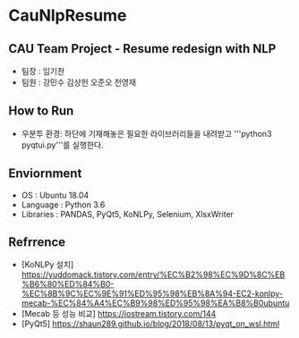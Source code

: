 # CauNlpResume
## CAU Team Project - Resume redesign with NLP
* 팀장 : 임기찬
* 팀원 : 강민수 김상헌 오준오 천영재

## How to Run
* 우분투 환경: 하단에 기재해놓은 필요한 라이브러리들을 내려받고 '''python3 pyqtui.py'''를 실행한다.

## Enviornment
* OS : Ubuntu 18.04
* Language : Python 3.6
* Libraries : PANDAS, PyQt5, KoNLPy, Selenium, XlsxWriter
## Refrrence
* [KoNLPy 설치] https://yuddomack.tistory.com/entry/%EC%B2%98%EC%9D%8C%EB%B6%80%ED%84%B0-%EC%8B%9C%EC%9E%91%ED%95%98%EB%8A%94-EC2-konlpy-mecab-%EC%84%A4%EC%B9%98%ED%95%98%EA%B8%B0ubuntu
* [Mecab 등 성능 비교] https://iostream.tistory.com/144
* [PyQt5] https://shaun289.github.io/blog/2018/08/13/pyqt_on_wsl.html
